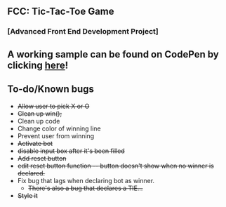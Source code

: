 ## FCC: Tic-Tac-Toe Game
### [Advanced Front End Development Project]

A working sample can be found on CodePen by clicking [here](https://codepen.io/jjaxx/pen/qVavXJ)!
-----
## To-do/Known bugs
* ~~Allow user to pick X or O~~
* ~~Clean up win();~~
* Clean up code
* Change color of winning line
* Prevent user from winning
* ~~Activate bot~~
* ~~disable input box after it's been filled~~
* ~~Add reset button~~
* ~~edit reset button function -- button doesn't show when no winner is declared.~~
* Fix bug that lags when declaring bot as winner.
  * ~~There's also a bug that declares a TIE...~~
* ~~Style it~~

